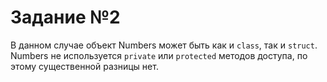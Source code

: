 # Задание №2

В данном случае объект Numbers может быть как и `class`, так и `struct`. Numbers не используется `private` или `protected` методов доступа, по этому существенной разницы нет.
